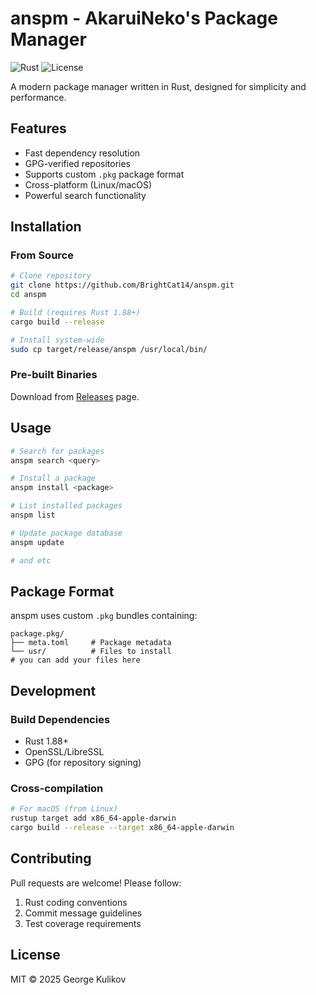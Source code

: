 # anspm - AkaruiNeko's Package Manager

![Rust](https://img.shields.io/badge/Rust-1.88+-informational?logo=rust)
![License](https://img.shields.io/badge/license-MIT-blue.svg)

A modern package manager written in Rust, designed for simplicity and performance.

## Features

- Fast dependency resolution
- GPG-verified repositories
- Supports custom `.pkg` package format
- Cross-platform (Linux/macOS)
- Powerful search functionality

## Installation

### From Source

```bash
# Clone repository
git clone https://github.com/BrightCat14/anspm.git
cd anspm

# Build (requires Rust 1.88+)
cargo build --release

# Install system-wide
sudo cp target/release/anspm /usr/local/bin/
```

### Pre-built Binaries

Download from [Releases](https://github.com/BrightCat14/anspm/releases) page.

## Usage

```bash
# Search for packages
anspm search <query>

# Install a package
anspm install <package>

# List installed packages
anspm list

# Update package database
anspm update

# and etc
```

## Package Format

anspm uses custom `.pkg` bundles containing:
```
package.pkg/
├── meta.toml     # Package metadata
└── usr/          # Files to install
# you can add your files here
```

## Development

### Build Dependencies

- Rust 1.88+
- OpenSSL/LibreSSL
- GPG (for repository signing)

### Cross-compilation

```bash
# For macOS (from Linux)
rustup target add x86_64-apple-darwin
cargo build --release --target x86_64-apple-darwin
```

## Contributing

Pull requests are welcome! Please follow:
1. Rust coding conventions
2. Commit message guidelines
3. Test coverage requirements

## License

MIT © 2025 George Kulikov
